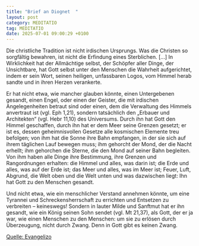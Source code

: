 ```yaml
---
title: "Brief an Diognet  "
layout: post
category: MEDITATIO
tag: MEDITATIO
date: 2025-07-01 09:00:29 +0100
---
```

Die christliche Tradition ist nicht irdischen Ursprungs. Was die Christen so sorgfältig bewahren, ist nicht die Erfindung eines Sterblichen. [...] In Wirklichkeit hat der Allmächtige selbst, der Schöpfer aller Dinge, der Unsichtbare, hat Gott selbst unter den Menschen die Wahrheit aufgerichtet, indem er sein Wort, seinen heiligen, unfassbaren Logos, vom Himmel herab sandte und in ihren Herzen verankerte.<!--more-->
 
Er hat nicht etwa, wie mancher glauben könnte, einen Untergebenen gesandt, einen Engel, oder einen der Geister, die mit irdischen Angelegenheiten betraut sind oder einen, dem die Verwaltung des Himmels anvertraut ist (vgl. Eph 1,21), sondern tatsächlich den „Erbauer und Architekten“ (vgl. Hebr 11,10) des Universums. Durch ihn hat Gott den Himmel geschaffen, durch ihn hat er dem Meer seine Grenzen gesetzt; er ist es, dessen geheimnisvollen Gesetze alle kosmischen Elemente treu befolgen; von ihm hat die Sonne ihre Bahn empfangen, in der sie sich auf ihrem täglichen Lauf bewegen muss; ihm gehorcht der Mond, der die Nacht erhellt; ihm gehorchen die Sterne, die den Mond auf seiner Bahn begleiten. Von ihm haben alle Dinge ihre Bestimmung, ihre Grenzen und Rangordnungen erhalten: die Himmel und alles, was darin ist; die Erde und alles, was auf der Erde ist; das Meer und alles, was im Meer ist; Feuer, Luft, Abgrund, die Welt oben und die Welt unten und was dazwischen liegt: Ihn hat Gott zu den Menschen gesandt.
 
Und nicht etwa, wie ein menschlicher Verstand annehmen könnte, um eine Tyrannei und Schreckensherrschaft zu errichten und Entsetzen zu verbreiten – keineswegs! Sondern in lauter Milde und Sanftmut hat er ihn gesandt, wie ein König seinen Sohn sendet (vgl. Mt 21,37), als Gott, der er ja war, wie einen Menschen zu den Menschen: um sie zu erlösen durch Überzeugung, nicht durch Zwang. Denn in Gott gibt es keinen Zwang.
 

[Quelle: Evangelizo](https://evangeliumtagfuertag.org/DE/gospel)